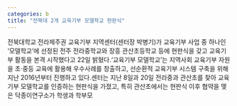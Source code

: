 ```yaml
---
categories: b
title: "전북대 2개 교육기부 모델학교 현판식"
---
```

전북대학교 전라제주권 교육기부 지역센터(센터장 박병기)가 교육기부 사업 중 하나인 ‘모델학교’에 선정된 전주 전라중학교와 장흥 관산초등학교 등에 현판식을 갖고 교육기부 활동을 본격 시작했다고 22일 밝혔다.‘교육기부 모델학교’는 지역사회 교육기부 자원을 초·중등 교육에 활용해 우수사례를 창출하고, 선순환적 교육기부 시스템 구축을 위해 지난 2016년부터 진행하고 있다.센터는 지난 8일과 20일 전라중과 관산초를 찾아 교육기부 모델학교를 인증하는 현판식을 가졌고, 특히 관산초에서는 현판식 이후 협약을 맺은 닥종이연구소가 학생과 학부모